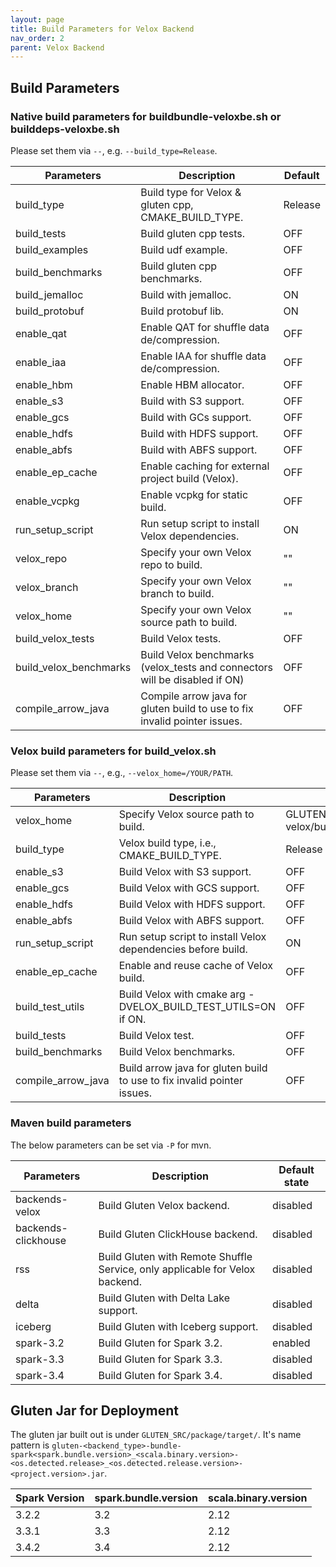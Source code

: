 ```yaml
---
layout: page
title: Build Parameters for Velox Backend
nav_order: 2
parent: Velox Backend
---
```

## Build Parameters
### Native build parameters for buildbundle-veloxbe.sh or builddeps-veloxbe.sh
Please set them via `--`, e.g. `--build_type=Release`.

| Parameters             | Description                                                                | Default |
|------------------------|----------------------------------------------------------------------------|---------|
| build_type             | Build type for Velox & gluten cpp, CMAKE_BUILD_TYPE.                       | Release |
| build_tests            | Build gluten cpp tests.                                                    | OFF     |
| build_examples         | Build udf example.                                                         | OFF     |
| build_benchmarks       | Build gluten cpp benchmarks.                                               | OFF     |
| build_jemalloc         | Build with jemalloc.                                                       | ON      |
| build_protobuf         | Build protobuf lib.                                                        | ON      |
| enable_qat             | Enable QAT for shuffle data de/compression.                                | OFF     |
| enable_iaa             | Enable IAA for shuffle data de/compression.                                | OFF     |
| enable_hbm             | Enable HBM allocator.                                                      | OFF     |
| enable_s3              | Build with S3 support.                                                     | OFF     |
| enable_gcs             | Build with GCs support.                                                    | OFF     |
| enable_hdfs            | Build with HDFS support.                                                   | OFF     |
| enable_abfs            | Build with ABFS support.                                                   | OFF     |
| enable_ep_cache        | Enable caching for external project build (Velox).                         | OFF     |
| enable_vcpkg           | Enable vcpkg for static build.                                             | OFF     |
| run_setup_script       | Run setup script to install Velox dependencies.                            | ON      |
| velox_repo             | Specify your own Velox repo to build.                                      | ""      |
| velox_branch           | Specify your own Velox branch to build.                                    | ""      |
| velox_home             | Specify your own Velox source path to build.                               | ""      |
| build_velox_tests      | Build Velox tests.                                                         | OFF     |
| build_velox_benchmarks | Build Velox benchmarks (velox_tests and connectors will be disabled if ON) | OFF     |
| compile_arrow_java     | Compile arrow java for gluten build to use to fix invalid pointer issues.  | OFF     |

### Velox build parameters for build_velox.sh
Please set them via `--`, e.g., `--velox_home=/YOUR/PATH`.

| Parameters         | Description                                                             | Default                                  |
|--------------------|-------------------------------------------------------------------------|------------------------------------------|
| velox_home         | Specify Velox source path to build.                                     | GLUTEN_SRC/ep/build-velox/build/velox_ep |
| build_type         | Velox build type, i.e., CMAKE_BUILD_TYPE.                               | Release                                  |
| enable_s3          | Build Velox with S3 support.                                            | OFF                                      |
| enable_gcs         | Build Velox with GCS support.                                           | OFF                                      |
| enable_hdfs        | Build Velox with HDFS support.                                          | OFF                                      |
| enable_abfs        | Build Velox with ABFS support.                                          | OFF                                      |
| run_setup_script   | Run setup script to install Velox dependencies before build.            | ON                                       |
| enable_ep_cache    | Enable and reuse cache of Velox build.                                  | OFF                                      |
| build_test_utils   | Build Velox with cmake arg -DVELOX_BUILD_TEST_UTILS=ON if ON.           | OFF                                      |
| build_tests        | Build Velox test.                                                       | OFF                                      |
| build_benchmarks   | Build Velox benchmarks.                                                 | OFF                                      |
| compile_arrow_java | Build arrow java for gluten build to use to fix invalid pointer issues. | OFF                                      |

### Maven build parameters
The below parameters can be set via `-P` for mvn.

| Parameters          | Description                                                                  | Default state |
|---------------------|------------------------------------------------------------------------------|---------------|
| backends-velox      | Build Gluten Velox backend.                                                  | disabled      |
| backends-clickhouse | Build Gluten ClickHouse backend.                                             | disabled      |
| rss                 | Build Gluten with Remote Shuffle Service, only applicable for Velox backend. | disabled      |
| delta               | Build Gluten with Delta Lake support.                                        | disabled      |
| iceberg             | Build Gluten with Iceberg support.                                           | disabled      |
| spark-3.2           | Build Gluten for Spark 3.2.                                                  | enabled       |
| spark-3.3           | Build Gluten for Spark 3.3.                                                  | disabled      |
| spark-3.4           | Build Gluten for Spark 3.4.                                                  | disabled      |

## Gluten Jar for Deployment
The gluten jar built out is under `GLUTEN_SRC/package/target/`.
It's name pattern is `gluten-<backend_type>-bundle-spark<spark.bundle.version>_<scala.binary.version>-<os.detected.release>_<os.detected.release.version>-<project.version>.jar`.

| Spark Version | spark.bundle.version | scala.binary.version |
|---------------|----------------------|----------------------|
| 3.2.2         | 3.2                  | 2.12                 |
| 3.3.1         | 3.3                  | 2.12                 |
| 3.4.2         | 3.4                  | 2.12                 |
